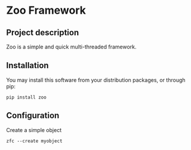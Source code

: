 # Zoo Framework

## Project description
Zoo is a simple and quick multi-threaded framework.

## Installation
You may install this software from your distribution packages, or through pip:
```
pip install zoo
```

## Configuration
Create a simple object
```
zfc --create myobject
```

